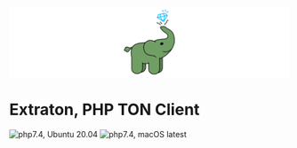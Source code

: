 ![Extraton, PHP TON Client](.github/extraton_elephant.png?raw=true)

# Extraton, PHP TON Client
 
![php7.4, Ubuntu 20.04](https://github.com/extraton/php-ton-client/workflows/php7.4,%20Ubuntu%2020.04/badge.svg)
![php7.4, macOS latest](https://github.com/extraton/php-ton-client/workflows/php7.4,%20macOS%20latest/badge.svg)
